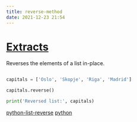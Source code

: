 ```yaml
---
title: reverse-method
date: 2021-12-23 21:54
---
```

# [Extracts](Extracts)

Reverses the elements of a list in-place.

```python

capitals = ['Oslo', 'Skopje', 'Riga', 'Madrid']

capitals.reverse()

print('Reversed list:', capitals)

```

[python-list-reverse](python-list-reverse)
[python](python)
